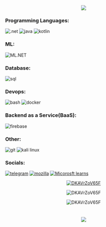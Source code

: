 <h1 align="center">
    <img src="https://readme-typing-svg.herokuapp.com/?font=Righteous&size=35&center=true&vCenter=true&width=500&height=70&duration=7000&color=F7F7F7FF&background=00000055&lines=Hi+There!+👋;I'm+DKAVrZoV65F!;I'm+a+Novice+Developer;" />
</h1>

### Programming Languages:
![.net](https://img.shields.io/badge/framework-090909?logo=dotnet&logoColor=E5D3FF&style=for-the-badge)
![java](https://img.shields.io/badge/java-090909?logo=java&logoColor=white&style=for-the-badge)
![kotlin](https://img.shields.io/badge/kotlin-090909?logo=kotlin&logoColor=3f00ff&style=for-the-badge)

### ML:
![ML.NET](https://img.shields.io/badge/ML.NET-090909?logo=dotnet&logoColor=E5D3FF&style=for-the-badge)

### Database:
![sql](https://img.shields.io/badge/sql-090909?logo=mysql&logoColor=00648B&style=for-the-badge)

### Devops:
![bash](https://img.shields.io/badge/bash-090909?logo=gnubash&logoColor=white&style=for-the-badge)
![docker](https://img.shields.io/badge/docker-090909?logo=docker&logoColor=00c0ff&style=for-the-badge)

### Backend as a Service(BaaS):
![firebase](https://img.shields.io/badge/firebase-090909?logo=firebase&logoColor=ffc000&style=for-the-badge)

### Other:
![git](https://img.shields.io/badge/git-090909?logo=git&logoColor=ff4001&style=for-the-badge)
![kali linux](https://img.shields.io/badge/kali%20linux-090909?logo=kali-linux&logoColor=white&style=for-the-badge)

### Socials:
[![telegram](https://img.shields.io/badge/Telegram-090909?style=for-the-badge&logo=telegram&logoColor=27A0D9)](https://t.me/P5V0OnQNS9CiTxt0QUABViAkSK8YAYV9)
[![mozilla](https://img.shields.io/badge/mozilla-090909?style=for-the-badge&logo=mozilla&logoColor=7f00ff)](mailto:gw9ckwfsp@mozmail.com)
[![Micorosft learns](https://img.shields.io/badge/Microsoft_Learn-090909?logo=microsoft&logoColor=0078D7&style=for-the-badge)](https://learn.microsoft.com/ru-ru/users/1010-3414)

<div align="center">
    <p> 
        <a href="https://github.com/ryo-ma/github-profile-trophy">
            <img src="https://github-profile-trophy.vercel.app/?username=DKAVrZoV65F" alt="DKAVrZoV65F" />
        </a>
    </p>
    <p>
        <img src="https://github-readme-stats.vercel.app/api/top-langs?username=DKAVrZoV65F&show_icons=true&locale=en&layout=compact" alt="DKAVrZoV65F" />
    </p>
    <p>
        <imgsrc="https://github-readme-stats.vercel.app/api?username=DKAVrZoV65F&show_icons=true&locale=en" alt="DKAVrZoV65F" />
    </p>
    <p>
        <img    src="https://github-readme-streak-stats.herokuapp.com/?user=DKAVrZoV65F&" alt="DKAVrZoV65F" />
    </p>
</div>
            
<h1 align="center">
    <img src="https://readme-typing-svg.herokuapp.com/?font=Righteous&size=35&center=true&vCenter=true&width=500&height=70&duration=7000&color=F7F7F7FF&background=00000055&lines=Thanks+for+visiting!;" />
</h1>
